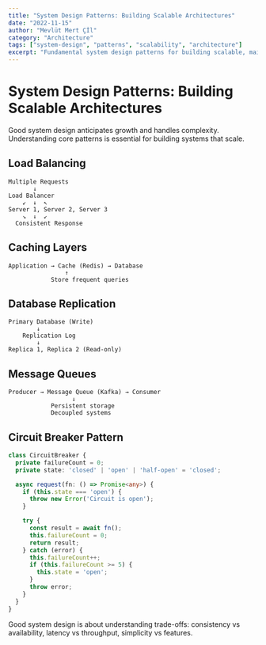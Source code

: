 ```yaml
---
title: "System Design Patterns: Building Scalable Architectures"
date: "2022-11-15"
author: "Mevlüt Mert Çİl"
category: "Architecture"
tags: ["system-design", "patterns", "scalability", "architecture"]
excerpt: "Fundamental system design patterns for building scalable, maintainable distributed systems."
---
```


# System Design Patterns: Building Scalable Architectures

Good system design anticipates growth and handles complexity. Understanding core patterns is essential for building systems that scale.

## Load Balancing

```
Multiple Requests
       ↓
Load Balancer
    ↙  ↓  ↖
Server 1, Server 2, Server 3
    ↘  ↓  ↙
  Consistent Response
```

## Caching Layers

```
Application → Cache (Redis) → Database
                ↑
            Store frequent queries
```

## Database Replication

```
Primary Database (Write)
        ↓
    Replication Log
        ↓
Replica 1, Replica 2 (Read-only)
```

## Message Queues

```
Producer → Message Queue (Kafka) → Consumer
                  ↓
            Persistent storage
            Decoupled systems
```

## Circuit Breaker Pattern

```typescript
class CircuitBreaker {
  private failureCount = 0;
  private state: 'closed' | 'open' | 'half-open' = 'closed';

  async request(fn: () => Promise<any>) {
    if (this.state === 'open') {
      throw new Error('Circuit is open');
    }

    try {
      const result = await fn();
      this.failureCount = 0;
      return result;
    } catch (error) {
      this.failureCount++;
      if (this.failureCount >= 5) {
        this.state = 'open';
      }
      throw error;
    }
  }
}
```

Good system design is about understanding trade-offs: consistency vs availability, latency vs throughput, simplicity vs features.
